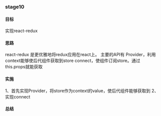 ### stage10

#### 目标

实现react-redux

#### 思路

react-redux 是更优雅地将redux应用在react上。
主要的API有
Provider，利用context能够使后代组件获取到store
connect，使组件订阅store。通过this.props就能获取

#### 实施

1、首先实现Provider，将store作为context的value，使后代组件能够获取到
2、实现connect

#### 总结


